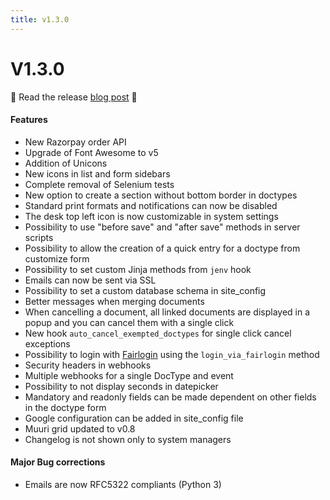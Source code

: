 ```yaml
---
title: v1.3.0
---
```


# V1.3.0

:tada: Read the release [blog post](https://dokos.io/en/blog/new-functionalities-version-1-3) :tada:

#### Features
- New Razorpay order API
- Upgrade of Font Awesome to v5
- Addition of Unicons
- New icons in list and form sidebars
- Complete removal of Selenium tests
- New option to create a section without bottom border in doctypes
- Standard print formats and notifications can now be disabled
- The desk top left icon is now customizable in system settings
- Possibility to use "before save" and "after save" methods in server scripts
- Possibility to allow the creation of a quick entry for a doctype from customize form
- Possibility to set custom Jinja methods from `jenv` hook
- Emails can now be sent via SSL
- Possibility to set a custom database schema in site_config
- Better messages when merging documents
- When cancelling a document, all linked documents are displayed in a popup and you can cancel them with a single click
- New hook `auto_cancel_exempted_doctypes` for single click cancel exceptions
- Possibility to login with [Fairlogin](https://www.fairkom.eu/en/fairlogin) using the `login_via_fairlogin` method
- Security headers in webhooks
- Multiple webhooks for a single DocType and event
- Possibility to not display seconds in datepicker
- Mandatory and readonly fields can be made dependent on other fields in the doctype form
- Google configuration can be added in site_config file
- Muuri grid updated to v0.8
- Changelog is not shown only to system managers

#### Major Bug corrections
- Emails are now RFC5322 compliants (Python 3)
